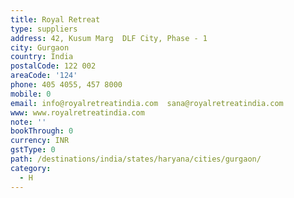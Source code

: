 ```yaml
---
title: Royal Retreat
type: suppliers
address: 42, Kusum Marg  DLF City, Phase - 1
city: Gurgaon
country: India
postalCode: 122 002
areaCode: '124'
phone: 405 4055, 457 8000
mobile: 0
email: info@royalretreatindia.com  sana@royalretreatindia.com
www: www.royalretreatindia.com
note: ''
bookThrough: 0
currency: INR
gstType: 0
path: /destinations/india/states/haryana/cities/gurgaon/
category:
  - H
---
```


